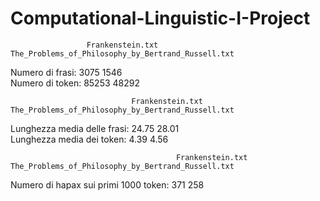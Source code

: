 # Computational-Linguistic-I-Project

                     Frankenstein.txt     The_Problems_of_Philosophy_by_Bertrand_Russell.txt
Numero di frasi:     3075                 1546                
Numero di token:     85253                48292               

                               Frankenstein.txt     The_Problems_of_Philosophy_by_Bertrand_Russell.txt
Lunghezza media delle frasi:   24.75                28.01               
Lunghezza media dei token:     4.39                 4.56                

                                         Frankenstein.txt     The_Problems_of_Philosophy_by_Bertrand_Russell.txt
Numero di hapax sui primi 1000 token:    371                  258                 


